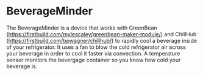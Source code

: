 BeverageMinder
==============

The BeverageMinder is a device that works with GreenBean 
(https://firstbuild.com/mylescaley/greenbean-maker-module/) and ChillHub 
(https://firstbuild.com/bpwagner/chillhub/) to 
rapidly cool a beverage inside of your refrigerator.  It uses a fan to blow
the cold refrigerator air across your beverage in order to cool it faster
via convection.  A temperature sensor monitors the bevergage container so
you know how cold your beverage is.

